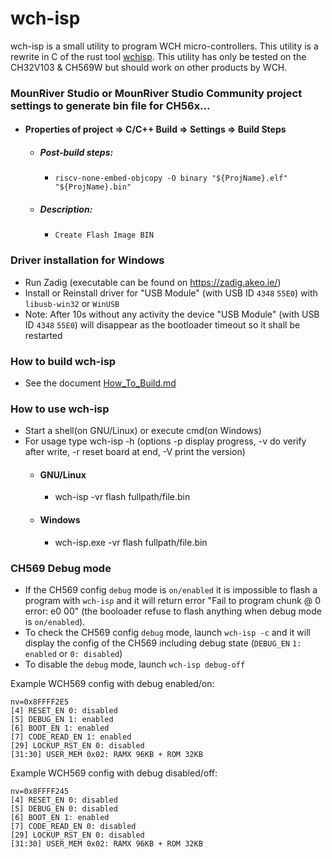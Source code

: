 wch-isp
=======

wch-isp is a small utility to program WCH micro-controllers.
This utility is a rewrite in C of the rust tool [wchisp](https://github.com/ch32-rs/wchisp).
This utility has only be tested on the CH32V103 & CH569W but should work on other products by WCH.

### MounRiver Studio or MounRiver Studio Community project settings to generate bin file for CH56x...
 - #### Properties of project => C/C++ Build => Settings => Build Steps
   - ##### Post-build steps:
     - `riscv-none-embed-objcopy -O binary "${ProjName}.elf"  "${ProjName}.bin"`
   - ##### Description:
     - `Create Flash Image BIN`

### Driver installation for Windows
- Run Zadig (executable can be found on https://zadig.akeo.ie/)
- Install or Reinstall driver for "USB Module" (with USB ID `4348` `55E0`) with `libusb-win32` or `WinUSB`
- Note: After 10s without any activity the device "USB Module" (with USB ID `4348` `55E0`) will disappear as the bootloader timeout so it shall be restarted

### How to build wch-isp
- See the document [How_To_Build.md](How_To_Build.md)

### How to use wch-isp
- Start a shell(on GNU/Linux) or execute cmd(on Windows)
- For usage type wch-isp -h (options -p display progress, -v do verify after write, -r reset board at end, -V print the version) 
  - #### GNU/Linux
    - wch-isp -vr flash fullpath/file.bin
  - #### Windows
    - wch-isp.exe -vr flash fullpath/file.bin

### CH569 Debug mode
* If the CH569 config `debug` mode is `on/enabled` it is impossible to flash a program with `wch-isp` and it will return error "Fail to program chunk @ 0 error: e0 00" (the booloader refuse to flash anything when debug mode is `on/enabled`).
* To check the CH569 config `debug` mode, launch `wch-isp -c` and it will display the config of the CH569 including debug state (`DEBUG_EN` `1: enabled` or `0: disabled`)
* To disable the `debug` mode, launch `wch-isp debug-off`

Example WCH569 config with debug enabled/on:
```
nv=0x8FFFF2E5
[4] RESET_EN 0: disabled
[5] DEBUG_EN 1: enabled
[6] BOOT_EN 1: enabled
[7] CODE_READ_EN 1: enabled
[29] LOCKUP_RST_EN 0: disabled
[31:30] USER_MEM 0x02: RAMX 96KB + ROM 32KB
```

Example WCH569 config with debug disabled/off:
```
nv=0x8FFFF245
[4] RESET_EN 0: disabled
[5] DEBUG_EN 0: disabled
[6] BOOT_EN 1: enabled
[7] CODE_READ_EN 0: disabled
[29] LOCKUP_RST_EN 0: disabled
[31:30] USER_MEM 0x02: RAMX 96KB + ROM 32KB
```
